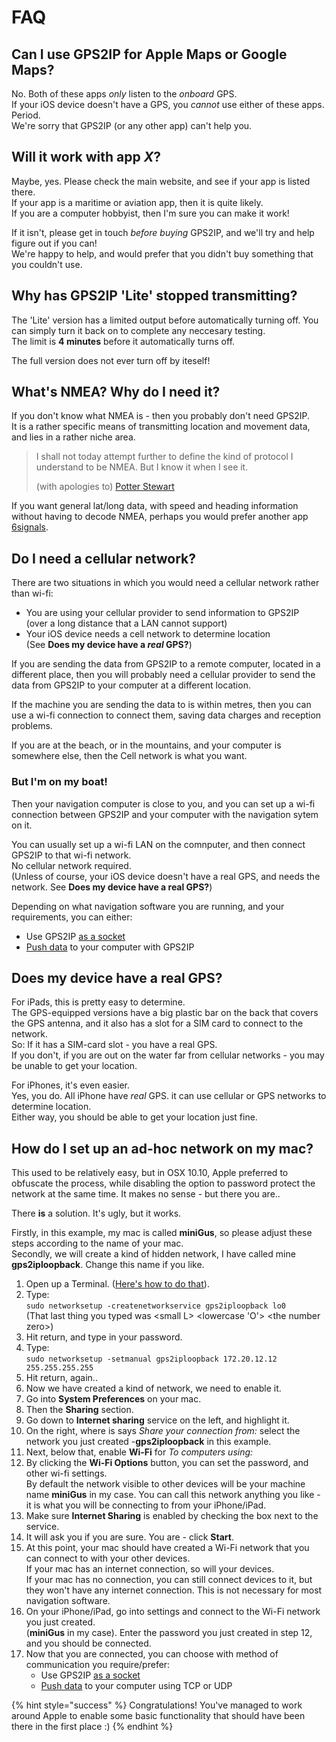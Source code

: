 # FAQ

## Can I use GPS2IP for Apple Maps or Google Maps?

No. Both of these apps _only_ listen to the _onboard_ GPS.\
If your iOS device doesn't have a GPS, you _cannot_ use either of these apps. Period.\
We're sorry that GPS2IP (or any other app) can't help you.

## Will it work with app _X_?

Maybe, yes. Please check the main website, and see if your app is listed there.\
If your app is a maritime or aviation app, then it is quite likely.\
If you are a computer hobbyist, then I'm sure you can make it work!&#x20;

If it isn't, please get in touch _before buying_ GPS2IP, and we'll try and help figure out if you can!\
We're happy to help, and would prefer that you didn't buy something that you couldn't use.

## Why has GPS2IP 'Lite' stopped transmitting?

The 'Lite' version has a limited output before automatically turning off. You can simply turn it back on to complete any neccesary testing.\
The limit is **4 minutes** before it automatically turns off.

The full version does not ever turn off by iteself!

## What's NMEA? Why do I need it?

If you don't know what NMEA is - then you probably don't need GPS2IP.\
It is a rather specific means of transmitting location and movement data, and lies in a rather niche area.

> &#x20;I shall not today attempt further to define the kind of protocol I understand to be NMEA. But I know it when I see it.
>
> (with apologies to) [Potter Stewart](https://en.wikiquote.org/wiki/Potter\_Stewart)

If you want general lat/long data, with speed and heading information without having to decode NMEA, perhaps you would prefer another app [6signals](https://itunes.apple.com/us/app/6signals-track-your-device-and-view-on-the-web/id918928539?mt=8).

## Do I need a cellular network?

There are two situations in which you would need a cellular network rather than wi-fi:

* You are using your cellular provider to send information to GPS2IP\
  (over a long distance that a LAN cannot support)
* Your iOS device needs a cell network to determine location\
  (See **Does my device have a **_**real**_** GPS?**)

If you are sending the data from GPS2IP to a remote computer, located in a different place, then you will probably need a cellular provider to send the data from GPS2IP to your computer at a different location.

If the machine you are sending the data to is within metres, then you can use a wi-fi connection to connect them, saving data charges and reception problems.

If you are at the beach, or in the mountains, and your computer is somewhere else, then the Cell network is what you want.

### But I'm on my boat!

Then your navigation computer is close to you, and you can set up a wi-fi connection between GPS2IP and your computer with the navigation sytem on it.

You can usually set up a wi-fi LAN on the comnputer, and then connect GPS2IP to that wi-fi network.\
No cellular network required.\
(Unless of course, your iOS device doesn't have a real GPS, and needs the network. See **Does my device have a real GPS?**)

Depending on what navigation software you are running, and your requirements, you can either:

* Use GPS2IP [as a socket](https://capsicumdreams.com/gps2ip/socketMode.php)
* [Push data](https://capsicumdreams.com/gps2ip/tcpPushMode.php) to your computer with GPS2IP

## Does my device have a real GPS?

For iPads, this is pretty easy to determine.\
The GPS-equipped versions have a big plastic bar on the back that covers the GPS antenna, and it also has a slot for a SIM card to connect to the network.\
So: If it has a SIM-card slot - you have a real GPS.\
If you don't, if you are out on the water far from cellular networks - you may be unable to get your location.

For iPhones, it's even easier.\
Yes, you do. All iPhone have _real_ GPS. it can use cellular or GPS networks to determine location.\
Either way, you should be able to get your location just fine.

## How do I set up an ad-hoc network on my mac?

This used to be relatively easy, but in OSX 10.10, Apple preferred to obfuscate the process, while disabling the option to password protect the network at the same time. It makes no sense - but there you are..

There **is** a solution. It's ugly, but it works.

Firstly, in this example, my mac is called **miniGus**, so please adjust these steps according to the name of your mac.\
Secondly, we will create a kind of hidden network, I have called mine **gps2iploopback**. Change this name if you like.

1. Open up a Terminal. ([Here's how to do that](https://macpaw.com/how-to/use-terminal-on-mac)).&#x20;
2. Type:\
   `sudo networksetup -createnetworkservice gps2iploopback lo0`\
   (That last thing you typed was \<small L> \<lowercase 'O'> \<the number zero>)
3. Hit return, and type in your password.
4. Type:\
   `sudo networksetup -setmanual gps2iploopback 172.20.12.12 255.255.255.255`
5. Hit return, again..
6. Now we have created a kind of network, we need to enable it.
7. Go into **System Preferences** on your mac.
8. Then the **Sharing** section.
9. Go down to **Internet sharing** service on the left, and highlight it.
10. On the right, where is says _Share your connection from:_ select the network you just created -**gps2iploopback** in this example.
11. Next, below that, enable **Wi-Fi** for _To computers using:_
12. By clicking the **Wi-Fi Options** button, you can set the password, and other wi-fi settings.\
    By default the network visible to other devices will be your machine name **miniGus** in my case. You can call this network anything you like - it is what you will be connecting to from your iPhone/iPad.
13. Make sure **Internet Sharing** is enabled by checking the box next to the service.&#x20;
14. It will ask you if you are sure. You are - click **Start**.
15. At this point, your mac should have created a Wi-Fi network that you can connect to with your other devices.\
    If your mac has an internet connection, so will your devices.\
    If your mac has no connection, you can still connect devices to it, but they won't have any internet connection. This is not necessary for most navigation software.
16. On your iPhone/iPad, go into settings and connect to the Wi-Fi network you just created.\
    (**miniGus** in my case). Enter the password you just created in step 12, and you should be connected.
17. Now that you are connected, you can choose with method of communication you require/prefer:
    * Use GPS2IP [as a socket](http://capsicumdreams.com/iphone/gps2ip/socketMode.php)
    * [Push data](http://capsicumdreams.com/iphone/gps2ip/tcpPushMode.php) to your computer using TCP or UDP

{% hint style="success" %}
Congratulations! You've managed to work around Apple to enable some basic functionality that should have been there in the first place :)
{% endhint %}


